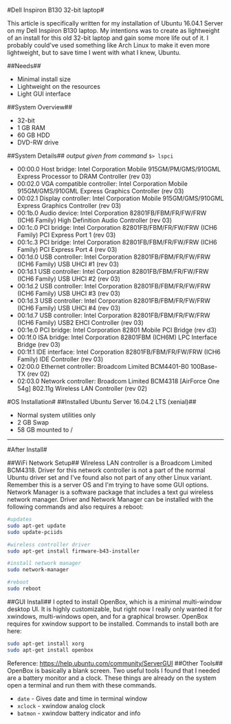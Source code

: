 #Dell Inspiron B130 32-bit laptop#

This article is specifically written for my installation of Ubuntu 16.04.1 Server on my Dell Inspiron B130 laptop. My intentions was to create as lightweight of an install for this old 32-bit laptop and gain some more life out of it. I probably could've used something like Arch Linux to make it even more lightweight, but to save time I went with what I knew, Ubuntu.

##Needs##
* Minimal install size
* Lightweight on the resources
* Light GUI interface

##System Overview##
* 32-bit
* 1 GB RAM
* 60 GB HDD
* DVD-RW drive

##System Details##
*output given from command* `$> lspci`
* 00:00.0 Host bridge: Intel Corporation Mobile 915GM/PM/GMS/910GML Express Processor to DRAM Controller (rev 03)
* 00:02.0 VGA compatible controller: Intel Corporation Mobile 915GM/GMS/910GML Express Graphics Controller (rev 03)
* 00:02.1 Display controller: Intel Corporation Mobile 915GM/GMS/910GML Express Graphics Controller (rev 03)
* 00:1b.0 Audio device: Intel Corporation 82801FB/FBM/FR/FW/FRW (ICH6 Family) High Definition Audio Controller (rev 03)
* 00:1c.0 PCI bridge: Intel Corporation 82801FB/FBM/FR/FW/FRW (ICH6 Family) PCI Express Port 1 (rev 03)
* 00:1c.3 PCI bridge: Intel Corporation 82801FB/FBM/FR/FW/FRW (ICH6 Family) PCI Express Port 4 (rev 03)
* 00:1d.0 USB controller: Intel Corporation 82801FB/FBM/FR/FW/FRW (ICH6 Family) USB UHCI #1 (rev 03)
* 00:1d.1 USB controller: Intel Corporation 82801FB/FBM/FR/FW/FRW (ICH6 Family) USB UHCI #2 (rev 03)
* 00:1d.2 USB controller: Intel Corporation 82801FB/FBM/FR/FW/FRW (ICH6 Family) USB UHCI #3 (rev 03)
* 00:1d.3 USB controller: Intel Corporation 82801FB/FBM/FR/FW/FRW (ICH6 Family) USB UHCI #4 (rev 03)
* 00:1d.7 USB controller: Intel Corporation 82801FB/FBM/FR/FW/FRW (ICH6 Family) USB2 EHCI Controller (rev 03)
* 00:1e.0 PCI bridge: Intel Corporation 82801 Mobile PCI Bridge (rev d3)
* 00:1f.0 ISA bridge: Intel Corporation 82801FBM (ICH6M) LPC Interface Bridge (rev 03)
* 00:1f.1 IDE interface: Intel Corporation 82801FB/FBM/FR/FW/FRW (ICH6 Family) IDE Controller (rev 03)
* 02:00.0 Ethernet controller: Broadcom Limited BCM4401-B0 100Base-TX (rev 02)
* 02:03.0 Network controller: Broadcom Limited BCM4318 [AirForce One 54g] 802.11g Wireless LAN Controller (rev 02)


#OS Installation#
##Installed Ubuntu Server 16.04.2 LTS (xenial)##
* Normal system utilities only
* 2 GB Swap
* 58 GB mounted to /

------------------------------------------

#After Install#

##WiFi Network Setup##
Wireless LAN controller is a Broadcom Limited BCM4318. Driver for this network controller is not a part of the normal Ubuntu driver set and I've found also not part of any other Linux variant. Remember this is a server OS and I'm trying to have some GUI options. Network Manager is a software package that includes a text gui wireless network manager. Driver and Network Manager can be installed with the following commands and also requires a reboot:

```bash
#updates
sudo apt-get update
sudo update-pciids

#wireless controller driver
sudo apt-get install firmware-b43-installer

#install network manager
sudo network-manager

#reboot
sudo reboot
```

##GUI Install##
I opted to install OpenBox, which is a minimal multi-window desktop UI. It is highly customizable, but right now I really only wanted it for xwindows, multi-windows open, and for a graphical browser. OpenBox requires for xwindow support to be installed. Commands to install both are here:
```bash
sudo apt-get install xorg
sudo apt-get install openbox
```
Reference: https://help.ubuntu.com/community/ServerGUI
##Other Tools##
OpenBox is basically a blank screen. Two useful tools I found that I needed are a battery monitor and a clock. These things are already on the system open a terminal and run them with these commands.
* `date` - Gives date and time in terminal window
* `xclock` - xwindow analog clock
* `batmon` - xwindow battery indicator and info 
